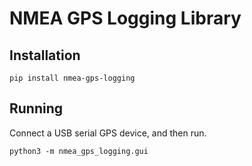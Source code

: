 # NMEA GPS Logging Library

## Installation

`pip install nmea-gps-logging`

## Running

Connect a USB serial GPS device, and then run.

`python3 -m nmea_gps_logging.gui`